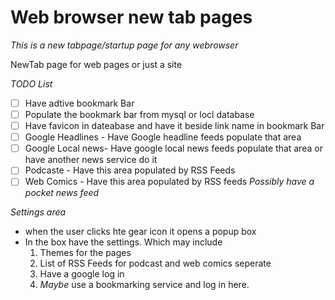 # Web browser new tab pages
*This is a new tabpage/startup page for any webrowser*

NewTab page for web pages or just a site

_TODO List_
- [ ] Have adtive bookmark Bar
- [ ] Populate the bookmark bar from mysql or locl database
- [ ] Have favicon in dateabase and have it beside link name in bookmark Bar
- [ ] Google Headlines - Have Google headline feeds populate that area
- [ ] Google Local news- Have google local news feeds populate that area or have another news service do it
- [ ] Podcaste - Have this area populated by RSS Feeds
- [ ] Web Comics - Have this area populated by RSS feeds
*Possibly have a pocket news feed*

_Settings area_
- when the user clicks hte gear icon it opens a popup box
- In the box have the settings. Which may include
  1. Themes for the pages
  2. List of RSS Feeds for podcast and web comics seperate
  3. Have a google log in
  4. *Maybe* use a bookmarking service and log in here.
